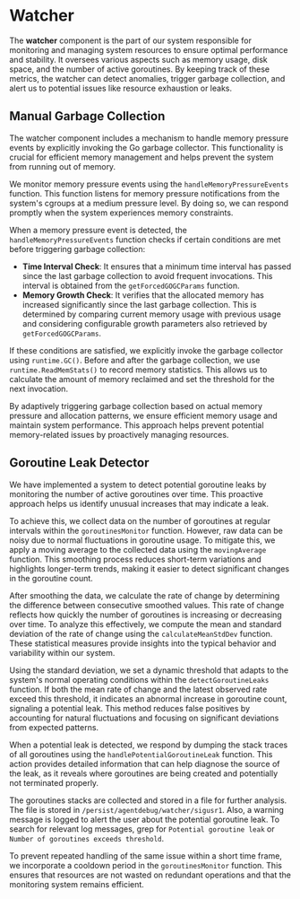 # Watcher

The **watcher** component is the part of our system responsible for
monitoring and managing system resources to ensure optimal performance and
stability. It oversees various aspects such as memory usage, disk space, and the
number of active goroutines. By keeping track of these metrics, the watcher can
detect anomalies, trigger garbage collection, and alert us to potential issues
like resource exhaustion or leaks.

## Manual Garbage Collection

The watcher component includes a mechanism to handle memory pressure events by
explicitly invoking the Go garbage collector. This functionality is crucial for
efficient memory management and helps prevent the system from running out of
memory.

We monitor memory pressure events using the `handleMemoryPressureEvents`
function. This function listens for memory pressure notifications from the
system's cgroups at a medium pressure level. By doing so, we can respond
promptly when the system experiences memory constraints.

When a memory pressure event is detected, the `handleMemoryPressureEvents`
function checks if certain conditions are met before triggering garbage
collection:

- **Time Interval Check**: It ensures that a minimum time interval has passed
  since the last garbage collection to avoid frequent invocations. This interval
  is obtained from the `getForcedGOGCParams` function.
- **Memory Growth Check**: It verifies that the allocated memory has increased
  significantly since the last garbage collection. This is determined by
  comparing current memory usage with previous usage and considering
  configurable growth parameters also retrieved by `getForcedGOGCParams`.

If these conditions are satisfied, we explicitly invoke the garbage collector
using `runtime.GC()`. Before and after the garbage collection, we use
`runtime.ReadMemStats()` to record memory statistics. This allows us to
calculate the amount of memory reclaimed and set the threshold for the next
invocation.

By adaptively triggering garbage collection based on actual memory pressure and
allocation patterns, we ensure efficient memory usage and maintain system
performance. This approach helps prevent potential memory-related issues by
proactively managing resources.

## Goroutine Leak Detector

We have implemented a system to detect potential goroutine leaks by monitoring
the number of active goroutines over time. This proactive approach helps us
identify unusual increases that may indicate a leak.

To achieve this, we collect data on the number of goroutines at regular
intervals within the `goroutinesMonitor` function. However, raw data can be
noisy due to normal fluctuations in goroutine usage. To mitigate this, we apply
a moving average to the collected data using the `movingAverage` function. This
smoothing process reduces short-term variations and highlights longer-term
trends, making it easier to detect significant changes in the goroutine count.

After smoothing the data, we calculate the rate of change by determining the
difference between consecutive smoothed values. This rate of change reflects how
quickly the number of goroutines is increasing or decreasing over time. To
analyze this effectively, we compute the mean and standard deviation of the rate
of change using the `calculateMeanStdDev` function. These statistical measures
provide insights into the typical behavior and variability within our system.

Using the standard deviation, we set a dynamic threshold that adapts to the
system's normal operating conditions within the `detectGoroutineLeaks` function.
If both the mean rate of change and the latest observed rate exceed this
threshold, it indicates an abnormal increase in goroutine count, signaling a
potential leak. This method reduces false positives by accounting for natural
fluctuations and focusing on significant deviations from expected patterns.

When a potential leak is detected, we respond by dumping the stack traces of all
goroutines using the `handlePotentialGoroutineLeak` function. This action
provides detailed information that can help diagnose the source of the leak, as
it reveals where goroutines are being created and potentially not terminated
properly.

The goroutines stacks are collected and stored in a file for further analysis.
The file is stored in `/persist/agentdebug/watcher/sigusr1`. Also, a warning
message is logged to alert the user about the potential goroutine leak. To
search for relevant log messages, grep for `Potential goroutine leak` or
`Number of goroutines exceeds threshold`.

To prevent repeated handling of the same issue within a short time frame, we
incorporate a cooldown period in the `goroutinesMonitor` function. This ensures
that resources are not wasted on redundant operations and that the monitoring
system remains efficient.
